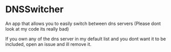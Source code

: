 # DNSSwitcher
An app that allows you to easily switch between dns servers
(Please dont look at my code its really bad)




If you own any of the dns server in my default list and you dont want it to be included, open an issue and ill remove it.
